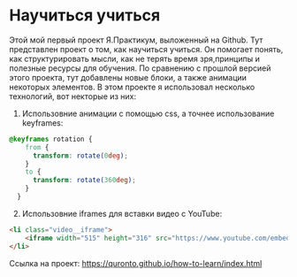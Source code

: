 # Научиться учиться
Этой мой первый проект Я.Практикум, выложенный на Github.
Тут представлен проект о том, как научиться учиться. Он помогает понять, как структурировать мысли, как не терять время зря,принципы и полезные ресурсы для обучения. По сравнению с прошлой версией этого проекта, тут добавлены новые блоки, а также анимации некоторых элементов.
В этом проекте я использовал несколько технологий, вот некторые из них:
1. Использовние анимации с помощью css, а точнее использование keyframes:
``` css
@keyframes rotation {
    from {
      transform: rotate(0deg);
    }
    to {
      transform: rotate(360deg);
    }
  }
```
2. Использовние iframes для вставки видео с YouTube:
``` html
<li class="video__iframe">
    <iframe width="515" height="316" src="https://www.youtube.com/embed/5MgBikgcWnY" title="YouTube video player" allow="accelerometer; autoplay; clipboard-write; encrypted-media; gyroscope; picture-in-picture" allowfullscreen></iframe>
</li>
```

Ссылка на проект: https://quronto.github.io/how-to-learn/index.html
